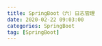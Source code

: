 ```yaml
---
title: SpringBoot（六）日志管理
date: 2020-02-22 09:03:00
categories: SpringBoot
tag: [SpringBoot]
---
```


